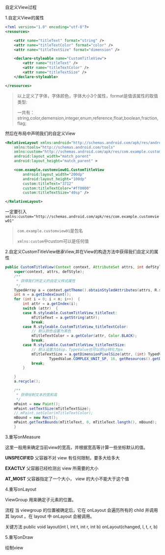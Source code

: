 
自定义View过程

1.自定义View的属性

```xml
<?xml version="1.0" encoding="utf-8"?>  
<resources>  

    <attr name="titleText" format="string" />  
    <attr name="titleTextColor" format="color" />  
    <attr name="titleTextSize" format="dimension" />  

    <declare-styleable name="CustomTitleView">  
        <attr name="titleText" />  
        <attr name="titleTextColor" />  
        <attr name="titleTextSize" />  
    </declare-styleable>  

</resources>  
```

>以上定义了字体，字体颜色，字体大小3个属性，format是值该属性的取值类型:
>
>一共有：string,color,demension,integer,enum,reference,float,boolean,fraction,flag;

然后在布局中声明我们的自定义View

```xml
<RelativeLayout xmlns:android="http://schemas.android.com/apk/res/android"  
    xmlns:tools="http://schemas.android.com/tools"  
    xmlns:custom="http://schemas.android.com/apk/res/com.example.customview01"  
    android:layout_width="match_parent"  
    android:layout_height="match_parent" >  

    <com.example.customview01.CustomTitleView  
        android:layout_width="200dp"  
        android:layout_height="100dp"  
        custom:titleText="3712"  
        custom:titleTextColor="#ff0000"  
        custom:titleTextSize="40sp" />  

</RelativeLayout>  
```

一定要引入`xmlns:custom="http://schemas.android.com/apk/res/com.example.customview01"`

>`com.example.customview01`是包名
>
> `xmlns:custom`中custom可以是任何值


2.自定义CustomTitleView继承View,并在View的构造方法中获得我们自定义的属性

```java
public CustomTitleView(Context context, AttributeSet attrs, int defStyle) {  
    super(context, attrs, defStyle);  
    /**
     * 获得我们所定义的自定义样式属性
     */  
    TypedArray a = context.getTheme().obtainStyledAttributes(attrs, R.styleable.CustomTitleView, defStyle, 0);  
    int n = a.getIndexCount();  
    for (int i = 0; i < n; i++)  {  
        int attr = a.getIndex(i);  
        switch (attr)  {  
        case R.styleable.CustomTitleView_titleText:  
            mTitleText = a.getString(attr);  
            break;  
        case R.styleable.CustomTitleView_titleTextColor:  
            // 默认颜色设置为黑色  
            mTitleTextColor = a.getColor(attr, Color.BLACK);  
            break;  
        case R.styleable.CustomTitleView_titleTextSize:  
            // 默认设置为16sp，TypeValue也可以把sp转化为px  
            mTitleTextSize = a.getDimensionPixelSize(attr, (int) TypedValue.applyDimension(  
                    TypedValue.COMPLEX_UNIT_SP, 16, getResources().getDisplayMetrics()));  
            break;  
        }  

    }  
    a.recycle();  

    /**
     * 获得绘制文本的宽和高
     */  
    mPaint = new Paint();  
    mPaint.setTextSize(mTitleTextSize);  
    // mPaint.setColor(mTitleTextColor);  
    mBound = new Rect();  
    mPaint.getTextBounds(mTitleText, 0, mTitleText.length(), mBound);  
    }  
```
3.重写onMeasure

这里一般用来确定当前view的宽高，并根据宽高等计算一些坐标默认的值。

**UNSPECIFIED**
父容器不对 view 有任何限制，要多大给多大

**EXACTLY**
父容器已经检测出 view 所需要的大小

**AT_MOST**
父容器指定了一个大小， view 的大小不能大于这个值

4.重写onLayout

ViewGroup 用来确定子元素的位置。

流程
当 viewgroup 的位置被确定后，它在 onLayout 会遍历所有的 child 并调用其 layout 。在 layout 中 onLayout 会被调用。

关键方法
public void layout(int l, int t, int r, int b)
onLayout(changed, l, t, r, b)


5.重写onDraw

绘制view
